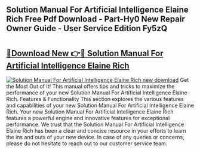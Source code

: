 ## Solution Manual For Artificial Intelligence Elaine Rich Free Pdf Download - Part-Hy0 New Repair Owner Guide - User Service Edition Fy5zQ

# <h2><a href="http://bc88960.oget.top/?id=Solution+Manual+For+Artificial+Intelligence+Elaine+Rich">🔗Download New 👉🔴 Solution Manual For Artificial Intelligence Elaine Rich</a></h2>

[![Solution Manual For Artificial Intelligence Elaine Rich new download](https://i.imgur.com/5g1atiW.png)](http://bc88960.oget.top/?id=Solution+Manual+For+Artificial+Intelligence+Elaine+Rich)
Get the Most Out of It! This manual offers tips and tricks to maximize the performance of your new Solution Manual For Artificial Intelligence Elaine Rich. Features & Functionality This section explores the various features and capabilities of your new Solution Manual For Artificial Intelligence Elaine Rich. Your new Solution Manual For Artificial Intelligence Elaine Rich features a powerful engine and innovative features for exceptional performance. We trust that the Solution Manual For Artificial Intelligence Elaine Rich has been a clear and concise resource in your efforts to learn the ins and outs of your new device. In case of any queries or concerns, please do not hesitate to reach out to our customer service team.
